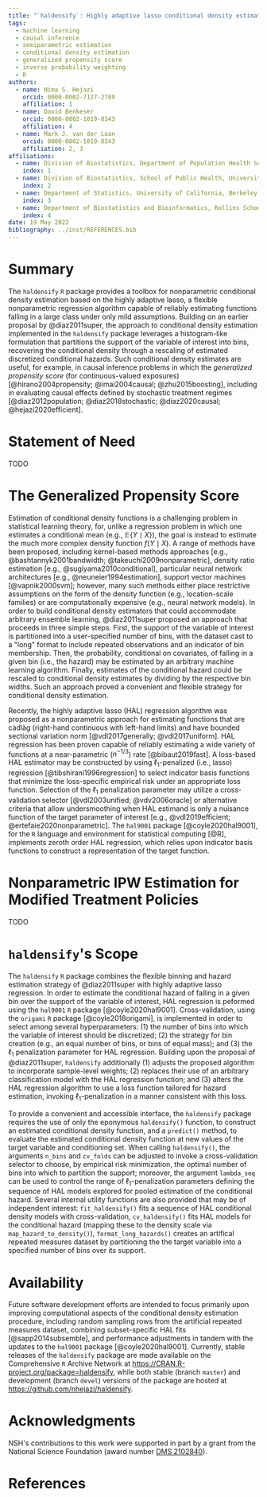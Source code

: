 ```yaml
---
title: "`haldensify`: Highly adaptive lasso conditional density estimation in `R`"
tags:
  - machine learning
  - causal inference
  - semiparametric estimation
  - conditional density estimation
  - generalized propensity score
  - inverse probability weighting
  - R
authors:
  - name: Nima S. Hejazi
    orcid: 0000-0002-7127-2789
    affiliation: 1
  - name: David Benkeser
    orcid: 0000-0002-1019-8343
    affiliation: 4
  - name: Mark J. van der Laan
    orcid: 0000-0002-1019-8343
    affiliation: 2, 3
affiliations:
  - name: Division of Biostatistics, Department of Population Health Sciences, Weill Cornell Medicine, USA
    index: 1
  - name: Division of Biostatistics, School of Public Health, University of California, Berkeley, USA
    index: 2
  - name: Department of Statistics, University of California, Berkeley, USA
    index: 3
  - name: Department of Biostatistics and Bioinformatics, Rollins School of Public Health, Emory University, USA
    index: 4
date: 19 May 2022
bibliography: ../inst/REFERENCES.bib
---
```


# Summary

The `haldensify` `R` package provides a toolbox for nonparametric conditional
density estimation based on the highly adaptive lasso, a flexible nonparametric
regression algorithm capable of reliably estimating functions falling in a large
class under only mild assumptions. Building on an earlier proposal by
@diaz2011super, the approach to conditional density estimation implemented in
the `haldensify` package leverages a histogram-like formulation that partitions
the support of the variable of interest into bins, recovering the conditional
density through a rescaling of estimated discretized conditional hazards. Such
conditional density estimates are useful, for example, in causal inference
problems in which the _generalized propensity score_ (for continuous-valued
exposures) [@hirano2004propensity; @imai2004causal; @zhu2015boosting], including
in evaluating causal effects defined by stochastic treatment regimes
[@diaz2012population; @diaz2018stochastic; @diaz2020causal;
@hejazi2020efficient].

# Statement of Need

TODO

# The Generalized Propensity Score

Estimation of conditional density functions is a challenging problem in
statistical learning theory, for, unlike a regression problem in which one
estimates a conditional mean (e.g., $\mathbb{E}\{Y \mid X\}$), the goal is
instead to estimate the much more complex density function $f(Y \mid X)$.
A range of methods have been proposed, including kernel-based methods approaches
[e.g., @bashtannyk2001bandwidth; @takeuchi2009nonparametric], density ratio
estimation [e.g., @sugiyama2010conditional], particular neural network
architectures [e.g., @neuneier1994estimation], support vector machines
[@vapnik2000svm]; however, many such methods either place restrictive
assumptions on the form of the density function (e.g., location-scale families)
or are computationally expensive (e.g., neural network models). In order to
build conditional density estimators that could accommodate arbitrary ensemble
learning, @diaz2011super proposed an approach that proceeds in three simple
steps. First, the support of the variable of interest is partitioned into
a user-specified number of bins, with the dataset cast to a "long" format to
include repeated observations and an indicator of bin membership. Then, the
probability, conditional on covariates, of falling in a given bin (i.e., the
hazard) may be estimated by an arbitrary machine learning algorithm. Finally,
estimates of the conditional hazard could be rescaled to conditional density
estimates by dividing by the respective bin widths. Such an approach proved
a convenient and flexible strategy for conditional density estimation.

Recently, the highly adaptive lasso (HAL) regression algorithm was proposed as
a nonparametric approach for estimating functions that are càdlàg (right-hand
continuous with left-hand limits) and have bounded sectional variation norm
[@vdl2017generally; @vdl2017uniform]. HAL regression has been proven capable of
reliably estimating a wide variety of functions at a near-parametric
($n^{-1/3}$) rate [@bibaut2019fast]. A loss-based HAL estimator may be
constructed by using $\ell_1$-penalized (i.e., lasso) regression
[@tibshirani1996regression] to select
indicator basis functions that minimize the loss-specific empirical risk under
an appropriate loss function. Selection of the $\ell_1$ penalization parameter
may utilize a cross-validation selector [@vdl2003unified; @vdv2006oracle] or
alternative criteria that allow undersmoothing when HAL estimand is only
a nuisance function of the target parameter of interest [e.g.,
@vdl2019efficient; @ertefaie2020nonparametric]. The `hal9001` package
[@coyle2020hal9001], for the `R` language and environment for statistical
computing [@R], implements zeroth order HAL regression, which relies upon
indicator basis functions to construct a representation of the target function.

# Nonparametric IPW Estimation for Modified Treatment Policies

TODO

# `haldensify`'s Scope

The `haldensify` `R` package combines the flexible binning and hazard estimation
strategy of @diaz2011super with highly adaptive lasso regression. In order to
estimate the conditional hazard of falling in a given bin over the support of
the variable of interest, HAL regression is peformed using the `hal9001` `R`
package [@coyle2020hal9001]. Cross-validation, using the `origami` `R` package
[@coyle2018origami], is implemented in order to select among several
hyperparameters: (1) the number of bins into which the variable of interest
should be discretized; (2) the strategy for bin creation (e.g., an equal number
of bins, or bins of equal mass); and (3) the $\ell_1$ penalization parameter for
HAL regression. Building upon the proposal of @diaz2011super, `haldensify`
additionally (1) adjusts the proposed algorithm to incorporate sample-level
weights; (2) replaces their use of an arbitrary classification model with the
HAL regression function; and (3) alters the HAL regression algorithm to use a
loss function tailored for hazard estimation, invoking $\ell_1$-penalization in
a manner consistent with this loss.

To provide a convenient and accessible interface, the `haldensify` package
requires the use of only the eponymous `haldensify()` function, to construct an
estimated conditional density function, and a `predict()` method, to evaluate
the estimated conditional density function at new values of the target variable
and conditioning set. When calling `haldensify()`, the arguments `n_bins` and
`cv_folds` can be adjusted to invoke a cross-validation selector to choose, by
empirical risk minimization, the optimal number of bins into which to partition
the support; moreover, the argument `lambda_seq` can be used to control the
range of $\ell_1$-penalization parameters defining the sequence of HAL models
explored for pooled estimation of the conditional hazard. Several internal
utility functions are also provided that may be of independent interest:
`fit_haldensify()` fits a sequence of HAL conditional density models with
cross-validation, `cv_haldensify()` fits HAL models for the conditional hazard
(mapping these to the density scale via `map_hazard_to_density()`),
`format_long_hazards()` creates an artifical repeated measures dataset by
partitioning the the target variable into a specified number of bins over its
support.

# Availability

Future software development efforts are intended to focus primarily upon
improving computational aspects of the conditional density estimation procedure,
including random sampling rows from the artificial repeated measures dataset,
combining subset-specific HAL fits [@sapp2014subsemble], and performance
adjustments in tandem with the updates to the `hal9001` package
[@coyle2020hal9001]. Currently, stable releases of the `haldensify` package are
made available on the Comprehensive `R` Archive Network at
https://CRAN.R-project.org/package=haldensify, while both stable (branch
`master`) and development (branch `devel`) versions of the package are hosted at
https://github.com/nhejazi/haldensify.

# Acknowledgments

NSH's contributions to this work were supported in part by a grant from the
National Science Foundation (award number [DMS
2102840](https://www.nsf.gov/awardsearch/showAward?AWD_ID=2102840)).

# References

